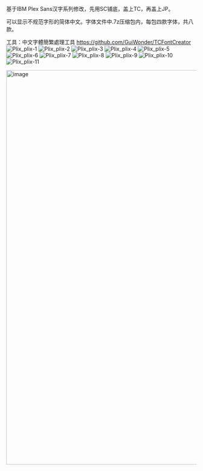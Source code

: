 基于IBM Plex Sans汉字系列修改，先用SC铺底，盖上TC，再盖上JP。

可以显示不规范字形的简体中文。字体文件中.7z压缩包内，每包四款字体，共八款。

工具：中文字體簡繁處理工具 https://github.com/GuiWonder/TCFontCreator
![Plix_plix-1](https://github.com/user-attachments/assets/b68d4f6d-de2f-4ea9-82af-0eb1d6eaed76)
![Plix_plix-2](https://github.com/user-attachments/assets/612b05c3-c0d3-490b-a9e5-7c01f976962c)
![Plix_plix-3](https://github.com/user-attachments/assets/19c017fe-f81e-4960-a1f4-e33fee9db5a4)
![Plix_plix-4](https://github.com/user-attachments/assets/f27eff10-7e0d-458b-8b66-d72b6321d2df)
![Plix_plix-5](https://github.com/user-attachments/assets/d92a505e-d05d-4365-ad2e-ef341b27fedd)
![Plix_plix-6](https://github.com/user-attachments/assets/2bb77175-2e3f-4147-be66-5a103caa0b3c)
![Plix_plix-7](https://github.com/user-attachments/assets/575c2812-366a-4f1c-80c7-f035a9859a82)
![Plix_plix-8](https://github.com/user-attachments/assets/9f6e05e0-4c9b-499d-8535-2b04e5c968cc)
![Plix_plix-9](https://github.com/user-attachments/assets/f4b6b276-8060-48e5-943c-b31d9f156efe)
![Plix_plix-10](https://github.com/user-attachments/assets/b8f248c4-fe71-4291-afaf-3cc20f82f50b)
![Plix_plix-11](https://github.com/user-attachments/assets/a2ae42a2-fed7-45c1-bc02-eaf6830b7cf9)








<img width="1045" alt="image" src="https://github.com/user-attachments/assets/eeac53f4-3f2b-4b97-99e3-aca2ce41b963">



